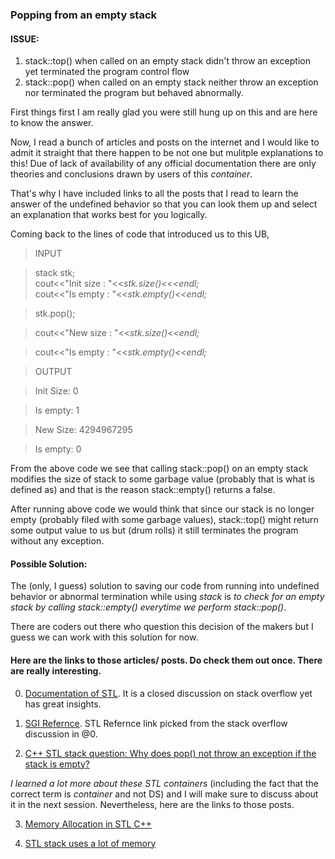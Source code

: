 ### Popping from an empty stack

#### ISSUE:

1. stack::top() when called on an empty stack didn't throw an exception yet terminated the program control flow
2. stack::pop() when called on an empty stack neither throw an exception nor terminated the program but behaved abnormally.

First things first I am really glad you were still hung up on this and are here to know the answer.  

Now, I read a bunch of articles and posts on the internet and I would like to admit it straight that there happen to 
be not one but mulitple explanations to this! Due of lack of availability of any official documentation there are only theories and conclusions drawn by users of this *container*.

That's why I have included links to all the posts that I read to learn the answer of the undefined behavior so that you can look them up and select an explanation that works best for you logically.

Coming back to the lines of code that introduced us to this UB,

> INPUT  

> stack<int> stk;  
> cout<<"Init size : "<<*stk.size()<<<endl;*  
> cout<<"Is empty : "<<*stk.empty()<<endl;* 

>

> stk.pop();

>

> cout<<"New size : "<<*stk.size()<<endl;*

> cout<<"Is empty : "<<*stk.empty()<<endl;*

>

>OUTPUT

>Init Size: 0

>Is empty: 1

>New Size: 4294967295

> Is empty: 0


From the above code we see that calling stack::pop() on an empty stack modifies the size of stack to some garbage value (probably that is what is defined as) and that is the reason stack::empty() returns a false.

After running above code we would think that since our stack is no longer empty (probably filed with some garbage values), stack::top() might return some output value to us but (drum rolls) it still terminates the program without any exception.

#### Possible Solution:

The (only, I guess) solution to saving our code from running into undefined behavior or abnormal termination while using *stack* is _to check for an empty stack by calling stack::empty() everytime we perform stack::pop()_.

There are coders out there who question this decision of the makers but I guess we can work with this solution for now.

#### Here are the links to those articles/ posts. Do check them out once. There are really interesting.

0. [Documentation of STL](https://stackoverflow.com/questions/1344040/documentation-for-stl). It is a closed discussion on stack overflow yet has great insights.

1. [SGI Refernce](http://www.martinbroadhurst.com/stl/table_of_contents.html). STL Refernce link picked from the stack overflow discussion in @0.

2. [C++ STL stack question: Why does pop() not throw an exception if the stack is empty?](https://stackoverflow.com/questions/4892108/c-stl-stack-question-why-does-pop-not-throw-an-exception-if-the-stack-is-em)

*I learned a lot more about these STL containers* (including the fact that the correct term is *container* and not DS) and I will make sure to discuss about it in the next session. Nevertheless, here are the links to those posts.

3. [Memory Allocation in STL C++](https://stackoverflow.com/questions/29869144/memory-allocation-in-stl-c#:~:text=Almost%20all%20STL%20containers%20memory,that%20have%20memory%20on%20stack.)

4. [STL stack uses a lot of memory](https://codeforces.com/blog/entry/17307)